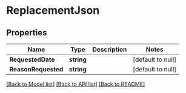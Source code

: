 # ReplacementJson

## Properties
Name | Type | Description | Notes
------------ | ------------- | ------------- | -------------
**RequestedDate** | **string** |  | [default to null]
**ReasonRequested** | **string** |  | [default to null]

[[Back to Model list]](../README.md#documentation-for-models) [[Back to API list]](../README.md#documentation-for-api-endpoints) [[Back to README]](../README.md)


